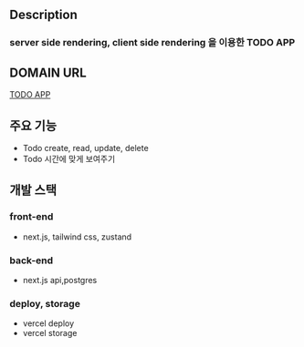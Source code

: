 ## Description
<h3>server side rendering, client side rendering 을 이용한 TODO APP</h3>

## DOMAIN URL
<a href='https://scheduler-dun-three.vercel.app/'>TODO APP<a/>

## 주요 기능
<ul>
  <li> Todo create, read, update, delete</li>
  <li> Todo 시간에 맞게 보여주기</li>
</ul>

## 개발 스택
<h3>front-end</h3>
<ul>
  <li>next.js, tailwind css, zustand</li>
</ul>
<h3>back-end</h3>
<ul>
  <li>next.js api,postgres</li>
</ul>
<h3> deploy, storage</h3>
<ul>
  <li>vercel deploy</li>
  <li>vercel storage</li>
</ul>
